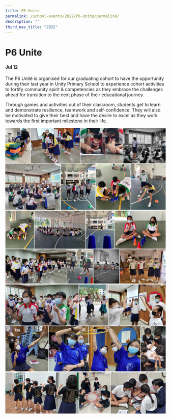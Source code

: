 ```yaml
---
title: P6 Unite
permalink: /school-events/2022/P6-Unite/permalink/
description: ""
third_nav_title: "2022"
---
```

# P6 Unite

#### Jul 12

The P6 Unité is organised for our graduating cohort to have the opportunity during their last year in Unity Primary School to experience cohort activities to fortify community spirit & competencies as they embrace the challenges ahead for transition to the next phase of their educational journey. 

Through games and activities out of their classroom, students get to learn and demonstrate resilience, teamwork and self-confidence. They will also be motivated to give their best and have the desire to excel as they work towards the first important milestone in their life.

![](/images/P6.png)
![](/images/P62.png)
![](/images/P63.png)
![](/images/P64.png)